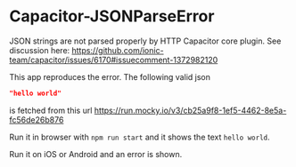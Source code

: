 # Capacitor-JSONParseError

JSON strings are not parsed properly by HTTP Capacitor core plugin. See discussion here:
https://github.com/ionic-team/capacitor/issues/6170#issuecomment-1372982120

This app reproduces the error. The following valid json 
```json
"hello world"
```
is fetched from this url https://run.mocky.io/v3/cb25a9f8-1ef5-4462-8e5a-fc56de26b876

Run it in browser with `npm run start` and it shows the text `hello world`.

Run it on iOS or Android and an error is shown.
